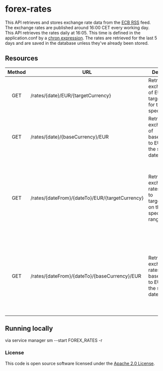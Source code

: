 
# forex-rates

This API retrieves and stores exchange rate data from the [ECB RSS](https://www.ecb.europa.eu/stats/policy_and_exchange_rates/euro_reference_exchange_rates/html/index.en.html) feed.
The exchange rates are published around 16:00 CET every working day.
This API retrieves the rates daily at 16:05. This time is defined in the application.conf by a [chron expression](https://github.com/hmrc/forex-rates/blob/main/conf/application.conf#:~:text=from%20RSS%20feed%22-,expression,-%3D%20%220_5_16_*_*_). The rates are retrieved for the last 5 days and are saved in the database unless they've already been stored.


Resources
----------

| Method | URL                                           | Description                                                             | Example response |
| :----: |-----------------------------------------------|-------------------------------------------------------------------------|------------------|
| GET    | /rates/{date}/EUR/{targetCurrency}            | Retrieves exchange rate of EURO to targetCurrency for the specified date.|<pre>{<br>"date":"2021-10-31",<br>"baseCurrency":"EUR",<br>"targetCurrency":"GBP",<br>"value":0.8<br>}</pre>|
| GET    | /rates/{date}/{baseCurrency}/EUR              | Retrieves exchange rate of baseCurrency to EURO on the specified date.  |<pre>{<br>"date":"2021-10-31",<br>"baseCurrency":"GBP",<br>"targetCurrency":"EUR",<br>"value":1.1<br>}</pre>|
| GET    | /rates/{dateFrom}/{dateTo}/EUR/{targetCurrency}  | Retrieves exchange rates of EURO to targetCurrency on the specified date range.  |<pre>{<br>[<br>{<br>"date":"2021-10-12",<br>"baseCurrency":"EUR",<br>"targetCurrency":"GBP",<br>"value":0.8<br>},<br>{<br>"date":"2021-10-13",<br>"baseCurrency":"EUR",<br>"targetCurrency":"GBP",<br>"value":0.8<br>}]<br>}</pre>|
| GET    | /rates/{dateFrom}/{dateTo}/{baseCurrency}/EUR  | Retrieves exchange rates of baseCurrency to EURO on the specified date range.  |<pre>{<br>[<br>{<br>"date":"2021-10-12",<br>"baseCurrency":"BGP",<br>"targetCurrency":"EUR",<br>"value":1.1<br>},<br>{<br>"date":"2021-10-13",<br>"baseCurrency":"GBP",<br>"targetCurrency":"EUR",<br>"value":1.1<br>}]<br>}</pre>|


Running locally
---------------
via service manager
sm --start FOREX_RATES -r

### License

This code is open source software licensed under the [Apache 2.0 License]("http://www.apache.org/licenses/LICENSE-2.0.html").

